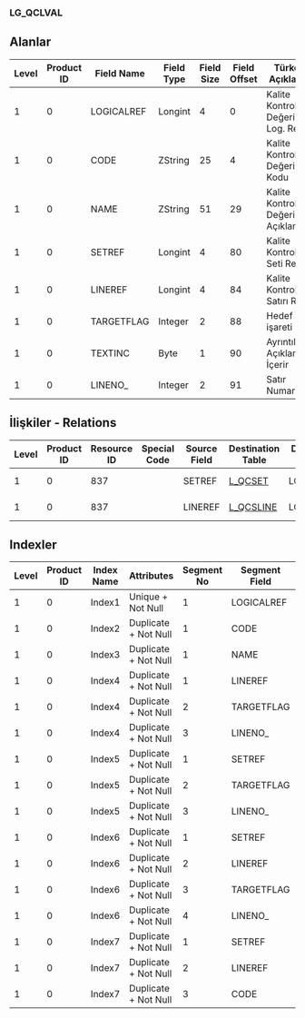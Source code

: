 ### LG_QCLVAL

## Alanlar

**Level**|**Product ID**|**Field Name**|**Field Type**|**Field Size**|**Field Offset**|**Türkçe Açıklama**|**Expression**
-----|-----|-----|-----|-----|-----|-----|-----
1|0|LOGICALREF|Longint|4|0|Kalite Kontrol Değeri Log. Ref.|Inspection Value Logical Reference
1|0|CODE|ZString|25|4|Kalite Kontrol Değeri Kodu|Inspection Value Code
1|0|NAME|ZString|51|29|Kalite Kontrol Değeri Açıklaması|Inspection Value Description
1|0|SETREF|Longint|4|80|Kalite Kontrol Seti Ref.|Inspection Set Reference
1|0|LINEREF|Longint|4|84|Kalite Kontrol Satırı Ref.|Inspection Line Reference
1|0|TARGETFLAG|Integer|2|88|Hedef işareti|Target Flag
1|0|TEXTINC|Byte|1|90|Ayrıntılı Açıklama İçerir|Contains Detail Description
1|0|LINENO_|Integer|2|91|Satır Numarası|Line Number

## İlişkiler - Relations
**Level**|**Product ID**|**Resource ID**|**Special Code**|**Source Field**|**Destination Table**|**Destination Field**|**Relation Type**|**Extra Condition**
-----|-----|-----|-----|-----|-----|-----|-----|-----
1|0|837||SETREF|[L_QCSET](../L_QCSET "L_QCSET")|LOGICALREF|one-to-one|
1|0|837||LINEREF|[L_QCSLINE](../L_QCSLINE "L_QCSLINE")|LOGICALREF|one-to-one|

## Indexler
**Level**|**Product ID**|**Index Name**|**Attributes**|**Segment No**|**Segment Field**|**Sense**
-----|-----|-----|-----|-----|-----|-----
1|0|Index1|Unique + Not Null|1|LOGICALREF|Ascending
1|0|Index2|Duplicate + Not Null|1|CODE|Ascending
1|0|Index3|Duplicate + Not Null|1|NAME|Ascending
1|0|Index4|Duplicate + Not Null|1|LINEREF|Ascending
1|0|Index4|Duplicate + Not Null|2|TARGETFLAG|Ascending
1|0|Index4|Duplicate + Not Null|3|LINENO_|Ascending
1|0|Index5|Duplicate + Not Null|1|SETREF|Ascending
1|0|Index5|Duplicate + Not Null|2|TARGETFLAG|Ascending
1|0|Index5|Duplicate + Not Null|3|LINENO_|Ascending
1|0|Index6|Duplicate + Not Null|1|SETREF|Ascending
1|0|Index6|Duplicate + Not Null|2|LINEREF|Ascending
1|0|Index6|Duplicate + Not Null|3|TARGETFLAG|Ascending
1|0|Index6|Duplicate + Not Null|4|LINENO_|Ascending
1|0|Index7|Duplicate + Not Null|1|SETREF|Ascending
1|0|Index7|Duplicate + Not Null|2|LINEREF|Ascending
1|0|Index7|Duplicate + Not Null|3|CODE|Ascending
